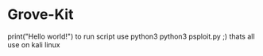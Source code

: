 # Grove-Kit
print("Hello world!")
to run script use python3
python3 psploit.py
;) thats all
use on kali linux
